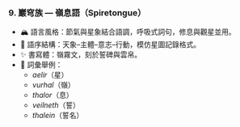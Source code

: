 ### 9. 巖穹族 — 嶺息語（Spiretongue）

- 🏔️ 語言風格：節氣與星象結合語調，呼吸式詞句，修息與觀星並用。
- 🌌 語序結構：天象–主體–意志–行動，模仿星圖記錄格式。
- ✨ 書寫體：嶺霧文，刻於誓碑與雲帛。
- 📖 詞彙舉例：  
  - *aelir*（星）  
  - *vurhal*（嶺）  
  - *thalor*（息）  
  - *veilneth*（誓）  
  - *thalein*（誓名）